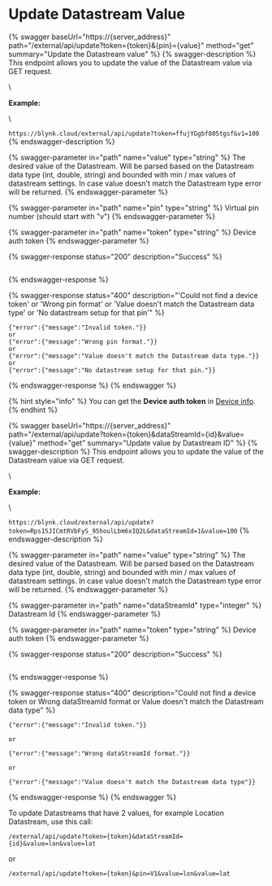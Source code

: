 # Update Datastream Value

{% swagger baseUrl="https://{server_address}" path="/external/api/update?token={token}&{pin}={value}" method="get" summary="Update the Datastream value" %}
{% swagger-description %}
This endpoint allows you to update the value of the Datastream value via GET request.

\




**Example:**

\




`https://blynk.cloud/external/api/update?token=ffujYGgbf805tgsf&v1=100`
{% endswagger-description %}

{% swagger-parameter in="path" name="value" type="string" %}
The desired value of the Datastream. Will be parsed based on the Datastream data type (int, double, string) and bounded with min / max values of datastream settings. In case value doesn't match the Datastream type error will be returned.
{% endswagger-parameter %}

{% swagger-parameter in="path" name="pin" type="string" %}
Virtual pin number (should start with "v")
{% endswagger-parameter %}

{% swagger-parameter in="path" name="token" type="string" %}
Device auth token
{% endswagger-parameter %}

{% swagger-response status="200" description="Success" %}
```
```
{% endswagger-response %}

{% swagger-response status="400" description="'Could not find a device token' or 'Wrong pin format' or 'Value doesn't match the Datastream data type' or 'No datastream setup for that pin'" %}
```
{"error":{"message":"Invalid token."}}
or
{"error":{"message":"Wrong pin format."}}
or
{"error":{"message":"Value doesn't match the Datastream data type."}}
or
{"error":{"message":"No datastream setup for that pin."}}
```
{% endswagger-response %}
{% endswagger %}

{% hint style="info" %}
You can get the **Device auth token** in [Device info](../../getting-started/activating-devices/manual-device-activation.md#step-3-getting-auth-token).
{% endhint %}

{% swagger baseUrl="https://{server_address}" path="/external/api/update?token={token}&dataStreamId={id}&value={value}" method="get" summary="Update value by Datastream ID" %}
{% swagger-description %}
This endpoint allows you to update the value of the Datastream value via GET request.

\




**Example:**

\




`https://blynk.cloud/external/api/update?token=Rps15JICmtRVbFyS_95houlLbm6xIQ2L&dataStreamId=1&value=100`
{% endswagger-description %}

{% swagger-parameter in="path" name="value" type="string" %}
The desired value of the Datastream. Will be parsed based on the Datastream data type (int, double, string) and bounded with min / max values of datastream settings. In case value doesn't match the Datastream type error will be returned.
{% endswagger-parameter %}

{% swagger-parameter in="path" name="dataStreamId" type="integer" %}
Datastream Id
{% endswagger-parameter %}

{% swagger-parameter in="path" name="token" type="string" %}
Device auth token
{% endswagger-parameter %}

{% swagger-response status="200" description="Success" %}
```
```
{% endswagger-response %}

{% swagger-response status="400" description="Could not find a device token
or
Wrong dataStreamId format
or
Value doesn't match the Datastream data type" %}
```
{"error":{"message":"Invalid token."}}

or

{"error":{"message":"Wrong dataStreamId format."}}

or

{"error":{"message":"Value doesn't match the Datastream data type"}}
```
{% endswagger-response %}
{% endswagger %}

To update Datastreams that have 2 values, for example Location Datastream, use this call:&#x20;

```
/external/api/update?token={token}&dataStreamId={id}&value=lon&value=lat
```

or

```
/external/api/update?token={token}&pin=V1&value=lon&value=lat
```
